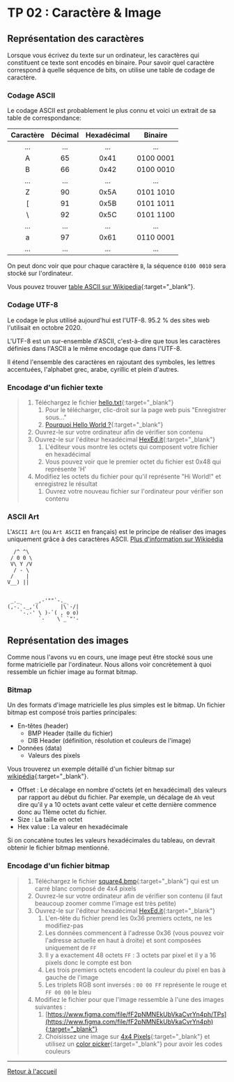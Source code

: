 # TP 02 : Caractère & Image

## Représentation des caractères

Lorsque vous écrivez du texte sur un ordinateur, les caractères qui constituent ce texte sont encodés en binaire.
Pour savoir quel caractère correspond à quelle séquence de bits, on utilise une table de codage de caractère.

### Codage ASCII

Le codage ASCII est probablement le plus connu et voici un extrait de sa table de correspondance:

| **Caractère** | **Décimal** | **Hexadécimal** | **Binaire** |
| :-----------: | :---------: | :-------------: | :---------: |
|      ...      |     ...     |       ...       |     ...     |
|       A       |     65      |      0x41       |  0100 0001  |
|       B       |     66      |      0x42       |  0100 0010  |
|      ...      |     ...     |       ...       |     ...     |
|       Z       |     90      |      0x5A       |  0101 1010  |
|       [       |     91      |      0x5B       |  0101 1011  |
|      \        |     92      |      0x5C       |  0101 1100  |
|      ...      |     ...     |       ...       |     ...     |
|       a       |     97      |      0x61       |  0110 0001  |
|      ...      |     ...     |       ...       |     ...     |

On peut donc voir que pour chaque caractère `B`, la séquence `0100 0010` sera stocké sur l'ordinateur.

Vous pouvez trouver [table ASCII sur Wikipedia](https://fr.wikipedia.org/wiki/American_Standard_Code_for_Information_Interchange#Description){:target="_blank"}.

### Codage UTF-8

Le codage le plus utilisé aujourd'hui est l'UTF-8. 95.2 % des sites web l'utilisait en octobre 2020.

L'UTF-8 est un sur-ensemble d'ASCII, c'est-à-dire que tous les caractères définies dans l'ASCII a le même encodage que dans l'UTF-8.

Il étend l'ensemble des caractères en rajoutant des symboles, les lettres accentuées, l'alphabet grec, arabe, cyrillic et plein d'autres.

### Encodage d'un fichier texte

> 1.  Téléchargez le fichier [hello.txt](../assets/txt/hello.txt){:target="_blank"}
>     1.  Pour le télécharger, clic-droit sur la page web puis "Enregistrer sous..."
>     2.  [Pourquoi Hello World ?](https://fr.wikipedia.org/wiki/Hello_world){:target="_blank"}
> 2.  Ouvrez-le sur votre ordinateur afin de vérifier son contenu
> 3.  Ouvrez-le sur l'éditeur hexadécimal [HexEd.it](https://hexed.it/){:target="_blank"}
>     1.  L'éditeur vous montre les octets qui composent votre fichier en hexadécimal
>     2.  Vous pouvez voir que le premier octet du fichier est 0x48 qui représente 'H'
> 4.  Modifiez les octets du fichier pour qu'il représente "Hi World!" et enregistrez le résultat
>     1.  Ouvrez votre nouveau fichier sur l'ordinateur pour vérifier son contenu

### ASCII Art

L'`ASCII Art` (ou `Art ASCII` en français) est le principe de réaliser des images uniquement grâce à des caractères ASCII. [Plus d'information sur Wikipédia](https://fr.wikipedia.org/wiki/Art_ASCII)

```
  /^ ^\
 / 0 0 \
 V\ Y /V
  / - \
 /    |
V__) ||


 _._     _,-'""`-._
(,-.`._,'(       |\`-/|
    `-.-' \ )-`( , o o)
          `-    \`_`"'-
```

## Représentation des images

Comme nous l'avons vu en cours, une image peut être stocké sous une forme matricielle par l'ordinateur.
Nous allons voir concrètement à quoi ressemble un fichier image au format bitmap.

### Bitmap

Un des formats d'image matricielle les plus simples est le bitmap.
Un fichier bitmap est composé trois parties principales:

- En-têtes (header)
  - BMP Header (taille du fichier)
  - DIB Header (définition, résolution et couleurs de l'image)
- Données (data)
  - Valeurs des pixels

Vous trouverez un exemple détaillé d'un fichier bitmap sur [wikipédia](https://en.wikipedia.org/wiki/BMP_file_format#Example_1){:target="_blank"}.

- Offset : Le décalage en nombre d'octets (et en hexadécimal) des valeurs par rapport au début du fichier. Par exemple, un décalage de `Ah` veut dire qu'il y a 10 octets avant cette valeur et cette dernière commence donc au 11ème octet du fichier.
- Size : La taille en octet
- Hex value : La valeur en hexadécimale

Si on concatène toutes les valeurs hexadécimales du tableau, on devrait obtenir le fichier bitmap mentionné.

### Encodage d'un fichier bitmap

> 1.  Téléchargez le fichier [square4.bmp](../assets/img/square4.bmp){:target="_blank"} qui est un carré blanc composé de 4x4 pixels
> 2.  Ouvrez-le sur votre ordinateur afin de vérifier son contenu (il faut beaucoup zoomer comme l'image est très petite)
> 3.  Ouvrez-le sur l'éditeur hexadécimal [HexEd.it](https://hexed.it/){:target="_blank"}
>     1.  L'en-tête du fichier prend les 0x36 premiers octets, ne les modifiez-pas
>     2.  Les données commencent à l'adresse 0x36 (vous pouvez voir l'adresse actuelle en haut à droite) et sont composées uniquement de `FF`
>     3.  Il y a exactement 48 octets `FF` : 3 octets par pixel et il y a 16 pixels donc le compte est bon
>     4.  Les trois premiers octets encodent la couleur du pixel en bas à gauche de l'image
>     5.  Les triplets RGB sont inversés : `00 00 FF` représente le rouge et `FF 00 00` le bleu
> 4.  Modifiez le fichier pour que l'image ressemble à l'une des images suivantes : 
>     1. [https://www.figma.com/file/fF2pNMNEkUbVkaCvrYn4ph/TPs](https://www.figma.com/file/fF2pNMNEkUbVkaCvrYn4ph){:target="_blank"}
>     2. Choisissez une image sur [4x4 Pixels](https://www.stoll.space/design#/4x4/){:target="_blank"} et utilisez un [color picker](https://redketchup.io/color-picker){:target="_blank"} pour avoir les codes couleurs

---

[Retour à l'accueil](../README.md)
